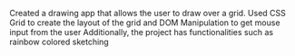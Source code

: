 Created a drawing app that allows the user to draw over a grid.
Used CSS Grid to create the layout of the grid and DOM Manipulation to get mouse input from the user
Additionally, the project has functionalities such as rainbow colored sketching
